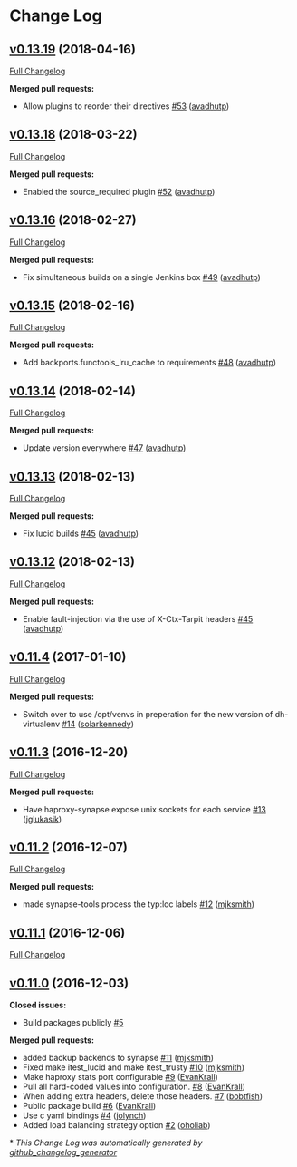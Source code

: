 # Change Log

## [v0.13.19](https://github.com/Yelp/synapse-tools/tree/v0.13.19) (2018-04-16)
[Full Changelog](https://github.com/Yelp/synapse-tools/compare/v0.13.18...v0.13.19)

**Merged pull requests:**

- Allow plugins to reorder their directives [\#53](https://github.com/Yelp/synapse-tools/pull/53) ([avadhutp](https://github.com/avadhutp))

## [v0.13.18](https://github.com/Yelp/synapse-tools/tree/v0.13.18) (2018-03-22)
[Full Changelog](https://github.com/Yelp/synapse-tools/compare/v0.13.16...v0.13.18)

**Merged pull requests:**

- Enabled the source_required plugin [\#52](https://github.com/Yelp/synapse-tools/pull/52) ([avadhutp](https://github.com/avadhutp))

## [v0.13.16](https://github.com/Yelp/synapse-tools/tree/v0.13.16) (2018-02-27)
[Full Changelog](https://github.com/Yelp/synapse-tools/compare/v0.13.15...v0.13.16)

**Merged pull requests:**

- Fix simultaneous builds on a single Jenkins box [\#49](https://github.com/Yelp/synapse-tools/pull/49) ([avadhutp](https://github.com/avadhutp))

## [v0.13.15](https://github.com/Yelp/synapse-tools/tree/v0.13.15) (2018-02-16)
[Full Changelog](https://github.com/Yelp/synapse-tools/compare/v0.13.14...v0.13.15)

**Merged pull requests:**

- Add backports.functools_lru_cache to requirements [\#48](https://github.com/Yelp/synapse-tools/pull/48) ([avadhutp](https://github.com/avadhutp))

## [v0.13.14](https://github.com/Yelp/synapse-tools/tree/v0.13.14) (2018-02-14)
[Full Changelog](https://github.com/Yelp/synapse-tools/compare/v0.13.13...v0.13.14)

**Merged pull requests:**

- Update version everywhere [\#47](https://github.com/Yelp/synapse-tools/pull/47) ([avadhutp](https://github.com/avadhutp))

## [v0.13.13](https://github.com/Yelp/synapse-tools/tree/v0.13.13) (2018-02-13)
[Full Changelog](https://github.com/Yelp/synapse-tools/compare/v0.13.12...v0.13.13)

**Merged pull requests:**

- Fix lucid builds [\#45](https://github.com/Yelp/synapse-tools/pull/46) ([avadhutp](https://github.com/avadhutp))

## [v0.13.12](https://github.com/Yelp/synapse-tools/tree/v0.13.12) (2018-02-13)
[Full Changelog](https://github.com/Yelp/synapse-tools/compare/v0.11.4...v0.13.12)

**Merged pull requests:**

- Enable fault-injection via the use of X-Ctx-Tarpit headers [\#45](https://github.com/Yelp/synapse-tools/pull/45) ([avadhutp](https://github.com/avadhutp))

## [v0.11.4](https://github.com/Yelp/synapse-tools/tree/v0.11.4) (2017-01-10)
[Full Changelog](https://github.com/Yelp/synapse-tools/compare/v0.11.3...v0.11.4)

**Merged pull requests:**

- Switch over to use /opt/venvs in preperation for the new version of dh-virtualenv [\#14](https://github.com/Yelp/synapse-tools/pull/14) ([solarkennedy](https://github.com/solarkennedy))

## [v0.11.3](https://github.com/Yelp/synapse-tools/tree/v0.11.3) (2016-12-20)
[Full Changelog](https://github.com/Yelp/synapse-tools/compare/v0.11.2...v0.11.3)

**Merged pull requests:**

- Have haproxy-synapse expose unix sockets for each service [\#13](https://github.com/Yelp/synapse-tools/pull/13) ([jglukasik](https://github.com/jglukasik))

## [v0.11.2](https://github.com/Yelp/synapse-tools/tree/v0.11.2) (2016-12-07)
[Full Changelog](https://github.com/Yelp/synapse-tools/compare/v0.11.1...v0.11.2)

**Merged pull requests:**

- made synapse-tools process the typ:loc labels [\#12](https://github.com/Yelp/synapse-tools/pull/12) ([mjksmith](https://github.com/mjksmith))

## [v0.11.1](https://github.com/Yelp/synapse-tools/tree/v0.11.1) (2016-12-06)
[Full Changelog](https://github.com/Yelp/synapse-tools/compare/v0.11.0...v0.11.1)

## [v0.11.0](https://github.com/Yelp/synapse-tools/tree/v0.11.0) (2016-12-03)
**Closed issues:**

- Build packages publicly [\#5](https://github.com/Yelp/synapse-tools/issues/5)

**Merged pull requests:**

- added backup backends to synapse [\#11](https://github.com/Yelp/synapse-tools/pull/11) ([mjksmith](https://github.com/mjksmith))
- Fixed make itest\_lucid and make itest\_trusty [\#10](https://github.com/Yelp/synapse-tools/pull/10) ([mjksmith](https://github.com/mjksmith))
- Make haproxy stats port configurable [\#9](https://github.com/Yelp/synapse-tools/pull/9) ([EvanKrall](https://github.com/EvanKrall))
- Pull all hard-coded values into configuration. [\#8](https://github.com/Yelp/synapse-tools/pull/8) ([EvanKrall](https://github.com/EvanKrall))
- When adding extra headers, delete those headers. [\#7](https://github.com/Yelp/synapse-tools/pull/7) ([bobtfish](https://github.com/bobtfish))
- Public package build [\#6](https://github.com/Yelp/synapse-tools/pull/6) ([EvanKrall](https://github.com/EvanKrall))
- Use c yaml bindings [\#4](https://github.com/Yelp/synapse-tools/pull/4) ([jolynch](https://github.com/jolynch))
- Added load balancing strategy option [\#2](https://github.com/Yelp/synapse-tools/pull/2) ([oholiab](https://github.com/oholiab))



\* *This Change Log was automatically generated by [github_changelog_generator](https://github.com/skywinder/Github-Changelog-Generator)*
